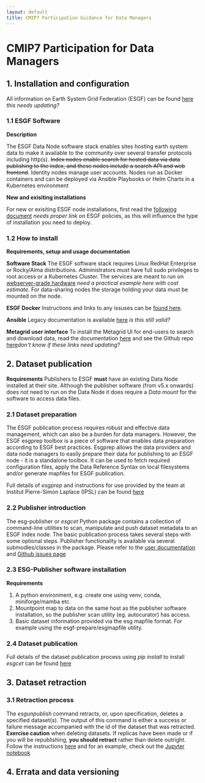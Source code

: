 ```yaml
---
layout: default
title: CMIP7 Participation Guidance for Data Managers
---
```


# CMIP7 Participation for Data Managers

## 1. Installation and configuration
All information on Earth System Grid Federation (ESGF) can be found [here](https://esgf.github.io/) _this needs updating?_
### 1.1 ESGF Software
**Description**

The ESGF Data Node software stack enables sites hosting earth system data to make it available to the community over several transfer protocols including http(s). ~~Index nodes enable search for hosted data via data publishing to the index, and these nodes include a search API and web frontend~~. Identity nodes manage user accounts. Nodes run as Docker containers and can be deployed via Ansible Playbooks or Helm Charts in a Kubernetes environment

**New and exisiting installations**

For new or exisiting ESGF node installations, first read the [following document](www.esgf.com) _needs proper link_ on ESGF policies, as this will influence the type of installation you need to deploy. 

### 1.2 How to install
**Requirements, setup and usage documentation**

**Software Stack**
The ESGF software stack requires Linux RedHat Enterprise or Rocky/Alma distributions. Administrators must have full sudo privileges to root access or a Kubernetes Cluster.
The services are meant to run on [webserver-grade hardware](www.exaple.com) _need a practical example here with cost estimate_. 
For data-sharing nodes the storage holding your data must be mounted on the node. 

**ESGF Docker** 
Instructions and links to any issuses can be [found here](https://github.com/ESGF/esgf-docker/).

**Ansible** 
Legacy documentation is available [here](https://esgf.github.io/esgf-ansible/intro/intro.html) _is this still valid?_

**Metagrid user interface**
To install the Metagrid UI for end-users to search and download data, read the documentation [here](https://metagrid.readthedocs.io/en/latest/) and see the Github repo [here](https://github.com/aims-group/metagrid)_don't know if these links need updating_?

## 2. Dataset publication 
**Requirements** 
Publishers to ESGF **must** have an existing Data Node installed at their site. Although the publisher software (from v5.x onwards) does not need to run on the Data Node it does require a _Data mount_ for the software to access data files. 

### 2.1 Dataset preparation 
The ESGF publication process requires robust and effective data management, which can also be a burden for data managers. However, the ESGF esgprep toolbox is a piece of software that enables data preparation according to ESGF best practices. Esgprep allows the data providers and data node managers to easily prepare their data for publishing to an ESGF node - it is a standalone toolbox. It can be used to fetch required configuration files, apply the Data Reference Syntax on local filesystems and/or generate mapfiles for ESGF publication.

Full details of _esgprep_ and instructions for use provided by the team at Institut Pierre-Simon Laplace (IPSL) can be found [here](https://esgf.github.io/esgf-prepare/)

### 2.2 Publisher introduction 
The esg-publisher or _esgcet_ Python package contains a collection of command-line utilities to scan, manipulate and push dataset metadata to an ESGF index node. 
The basic publication process takes several steps with some optional steps. Publisher functionality is available via several submodles/classes in the package.
Please refer to the [user documentation](https://esg-publisher.readthedocs.io/en/stable/intro.html) and [Github issues page](https://github.com/ESGF/esg-publisher/issues)

### 2.3 ESG-Publisher software installation 
**Requirements** 
1. A python environment, e.g. create one using venv, conda, miniforge/mamba etc. 
2. Mountpoint map to data on the same host as the publisher software installation, so the publisher scan utility (eg. autocurator) has access.
3. Basic dataset information provided via the esg mapfile format. For example using the esgf-prepare/esgmapfile utility.

### 2.4 Dataset publication
Full details of the dataset publication process using _pip install_ to install _esgcet_ can be found [here](https://esg-publisher.readthedocs.io/en/stable/install.html)

## 3. Dataset retraction


### 3.1 Retraction process
The _esgunpublish_ command retracts, or, upon specification, deletes a specified dataset(s). The output of this command is either a success or failure message accompanied with the id of the dataset that was retracted. **Exercise caution** when deleting datasets. If replicas have been made or if you will be republishing, **you should retract** rather than delete outright. Follow the instructions [here](https://esg-publisher.readthedocs.io/en/stable/esgunpublish.html) and for an example, check out the [Jupyter notebook](https://nbviewer.org/github/ESGF/esg-publisher/blob/main/notebooks/unpublish-list.ipynb)

## 4. Errata and data versioning
